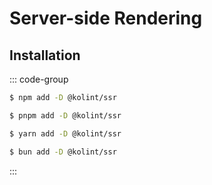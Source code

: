 # Server-side Rendering

<!-- @include: @/parts/features/ssr/description.md -->

## Installation

::: code-group

```sh [npm]
$ npm add -D @kolint/ssr
```

```sh [pnpm]
$ pnpm add -D @kolint/ssr
```

```sh [yarn]
$ yarn add -D @kolint/ssr
```

```sh [bun]
$ bun add -D @kolint/ssr
```

:::
